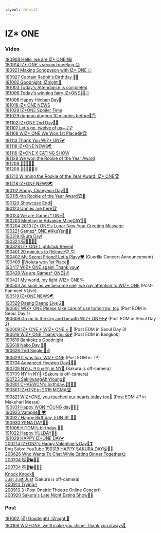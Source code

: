```yaml
---
layout: default
---
```

<h1>IZ* ONE</h1>

<h3>Video</h3>
  <a target="_blank" href="https://www.vlive.tv/video/88099">180908 Hello, we are IZ* ONE!!😀</a><br>                                 
  <a target="_blank" href="https://www.vlive.tv/video/89022">180914 IZ* ONE's second meeting 😍</a><br>                              
  <a target="_blank" href="https://www.vlive.tv/video/90003">180921 Making Songpyeon with IZ* ONE 🌕</a><br>                         
  <a target="_blank" href="https://www.vlive.tv/video/90638">180927 Captain Rabbit's Birthday 🐰🎂</a><br>                           
  <a target="_blank" href="https://www.vlive.tv/video/92085">181002 Goodnight, IZnight 🌙</a><br>                                      
  <a target="_blank" href="https://www.vlive.tv/video/92128">181003 Today's Attendance is completed</a><br>
  <a target="_blank" href="https://www.vlive.tv/video/92604">181006 Today's winning fairy IZ*ONE🧚‍♀️⚾️</a><br>
  <a target="_blank" href="https://www.vlive.tv/video/92635">181006 Happy Hiichan Day🍓</a><br>
  <a target="_blank" href="https://www.vlive.tv/video/94535">181018 IZ* ONE NEWS</a><br>
  <a target="_blank" href="https://www.vlive.tv/video/95977">181028 IZ*ONE Spoiler Time</a><br>
  <a target="_blank" href="https://www.vlive.tv/video/96158">181029 dugeun dugeun 10 minutes before🙈🖐	</a><br>
  <a target="_blank" href="https://www.vlive.tv/video/97083">181102 IZ*ONE 2nd Day🙈🙉	</a><br>
  <a target="_blank" href="https://www.vlive.tv/video/97842">181107 Let's go, twelve of us~ ♪♪	</a><br>
  <a target="_blank" href="https://www.vlive.tv/video/98031">181108 WIZ* ONE We Won 1st Place😂🏆	</a><br>
  <a target="_blank" href="https://www.vlive.tv/video/98909">181113 Thank You WIZ* ONE💕</a><br>
  <a target="_blank" href="https://www.vlive.tv/video/99713">181118 IZ*ONE NEWS🌏	</a><br>
  <a target="_blank" href="https://www.vlive.tv/video/99363">181119 IZ*ONE X EATING SHOW</a><br>
  <a target="_blank" href="https://www.vlive.tv/video/101447">181128 We won the Rookie of the Year Award</a><br>
  <a target="_blank" href="https://www.vlive.tv/video/103136">181208 🧀🌭🍠🐡🍊</a><br>
  <a target="_blank" href="https://www.vlive.tv/video/103138">181208 🧀🌭🍠🐡🍊✌</a><br>
  <a target="_blank" href="https://www.vlive.tv/video/103421">181210 Winning the Rookie of the Year Award, IZ* ONE🏆</a><br>
  <a target="_blank" href="https://www.vlive.tv/video/104790">181218 IZ*ONE NEWS🌏</a><br>
  <a target="_blank" href="https://www.vlive.tv/video/108698">190112 Happy Chaeyeon Day🎂💖</a><br>
  <a target="_blank" href="https://www.vlive.tv/video/109113">190115 4th Rookie of the Year Award🏆💖</a><br>
  <a target="_blank" href="https://www.vlive.tv/video/109777">190120 Showcase End🌟</a><br>
  <a target="_blank" href="https://www.vlive.tv/video/110320">190123 Unnies are here🏆</a><br>
  <a target="_blank" href="https://www.vlive.tv/video/124730">190124 We are Gamez* ONE🎯</a><br>
  <a target="_blank" href="https://www.vlive.tv/video/111942">190203 Meeting in Advance MingDAY🎂💖</a><br>
  <a target="_blank" href="https://www.vlive.tv/video/111472">190204 2019 IZ* ONE's Lunar New Year Greeting Message</a><br>
  <a target="_blank" href="https://www.vlive.tv/video/114209">190221 Gamez* ONE #KkuYen🌸🐤</a><br>
  <a target="_blank" href="https://www.vlive.tv/video/119166">190319 Kkura Day!</a><br>
  <a target="_blank" href="https://www.vlive.tv/video/120001">190324 😺🧚🏼‍♂️🐶</a><br>
  <a target="_blank" href="https://www.vlive.tv/video/120789">190328 IZ* ONE Lightstick Reveal</a><br>
  <a target="_blank" href="https://www.vlive.tv/video/121320">190401 20 minutes to Release♡.♡</a><br>
  <a target="_blank" href="https://www.vlive.tv/video/121399">190402 My Secret Friend! Let's Playy❤️</a> (Guerilla Concert Announcement)<br>
  <a target="_blank" href="https://www.vlive.tv/video/122757">190409 💐Violeta won 1st Place💐</a><br>
  <a target="_blank" href="https://www.vlive.tv/video/124153">190417 WIZ* ONE again! Thank you💕</a><br>
  <a target="_blank" href="https://www.vlive.tv/video/124730">190420 We are Gamez* ONE🎯✌️</a><br>
  <a target="_blank" href="https://www.vlive.tv/video/124811">190421 My world, my light WIZ* ONE💘</a><br>
  <a target="_blank" href="https://www.vlive.tv/video/127231">190503 As soon as we become one, we pay attention to WIZ* ONE</a> (Post-Fanmeet VLive)<br>
  <a target="_blank" href="https://www.vlive.tv/video/129839">190519 IZ*ONE NEWS🌏</a><br>
  <a target="_blank" href="https://www.vlive.tv/video/131687">190529 Daeng Daeng Live 2🐶</a><br>
  <a target="_blank" href="https://www.vlive.tv/video/133338">190607 WIZ* ONE Please take care of use tomorrow, too</a> (Post EOM in Seoul Day 1)<br>
  <a target="_blank" href="https://www.vlive.tv/video/133422">190608 Go up to the sky and be with WIZ* ONE✈💕</a> (Post EOM in Seoul Day 2)<br>
  <a target="_blank" href="https://www.vlive.tv/video/133499">190609 IZ* ONE + WIZ* ONE = 💖</a> (Post EOM in Seoul Day 3)<br>
  <a target="_blank" href="https://www.vlive.tv/video/134734">190616 WIZ* ONE Thank you 😭💕</a> (Post EOM in Bangkok)<br>
  <a target="_blank" href="https://www.youtube.com/watch?v=pU0KLuXe-v8">190616 Bankokz's Goodnight</a><br>
  <a target="_blank" href="https://www.vlive.tv/video/135042">190618 Nako Day 🐣🎉</a><br>
  <a target="_blank" href="https://www.vlive.tv/video/136611">190626 2nd Single 🥳✌</a><br>
  <a target="_blank" href="https://www.vlive.tv/video/137275">190629 It was fun, WIZ* ONE</a> (Post EOM in TP)<br>
  <a target="_blank" href="https://www.vlive.tv/video/138164">190704 Advanced Hyewon Day🐹💕🎂</a><br>
  <a target="_blank" href="https://www.vlive.tv/video/138855">190709 NY(ㄴㅋㅇㅂㅋ) in NY🗽</a> (Sakura is off-camera)<br>
  <a target="_blank" href="https://www.vlive.tv/video/138859">190709 NY in NY🗽</a> (Sakura is off-camera)<br>
  <a target="_blank" href="https://www.vlive.tv/video/141049">190723 SakKwangAhnYoung👋</a><br>
  <a target="_blank" href="https://www.vlive.tv/video/142664">190801 CHAEWON's birthday.🧚‍♂️🎂💖</a><br>
  <a target="_blank" href="https://www.vlive.tv/video/142735">190801 IZ*ONE in 2019 MGMA🏆</a><br>
  <a target="_blank" href="https://www.vlive.tv/video/145687">190821 WIZ*ONE, you touched our hearts today too💓</a> (Post EOM JP in Makuhari Messe)<br>
  <a target="_blank" href="https://www.vlive.tv/video/147467">190831 Happy WON YOUNG day🐰🎂💕</a><br>
  <a target="_blank" href="https://www.vlive.tv/video/151310">190923 Vampire🧛 ♥</a><br>
  <a target="_blank" href="https://www.vlive.tv/video/152294">190927 Happy Birthday, EUN BI! 🐰🎂</a><br>
  <a target="_blank" href="https://www.vlive.tv/video/152514">190930 YENA DAY🧁💛</a><br>
  <a target="_blank" href="https://www.vlive.tv/video/153784">191006 HITOMI’s birthday 🥳💕</a><br>
  <a target="_blank" href="https://www.vlive.tv/video/156492">191022 Happy YULDAY🐹🧡</a><br>
  <a target="_blank" href="https://www.vlive.tv/video/157697">191029 HAPPY IZ*ONE DAY💕</a><br>
  <a target="_blank" href="https://www.vlive.tv/video/175437">200214 IZ*ONE's Happy Valentine's Day🍫❣</a><br> Eng Subs: <a target="_blank" href="https://youtu.be/4aR1UqzxxcE">YouTube</a>
  <a target="_blank" href="https://www.vlive.tv/video/180892">190319 HAPPY SAKURA DAY🐱🌸🧁</a><br>
  <a target="_blank" href="https://www.vlive.tv/video/199715">200626 Who Wants To Chat While Eating Dinner Together🌞</a><br>
  <a target="_blank" href="https://www.vlive.tv/video/201159">200704 🐱🐹🐿🦋🍞</a><br>
  <a target="_blank" href="https://www.vlive.tv/video/201161">200704 🐱🐹🐿🦋🍞🐰</a><br>
  <a target="_blank" href="https://www.vlive.tv/video/204812">Knock Knock🚪</a><br>
  <a target="_blank" href="https://www.vlive.tv/video/207521">Just Just Just</a> (Sakura is off-camera)<br>
  <a target="_blank" href="https://www.vlive.tv/video/211462">200914 Trying🔥</a><br>
  <a target="_blank" href="https://www.vlive.tv/video/212797">200913 3</a> (Post Oneiric Theatre Online Concert)<br>
  <a target="_blank" href="https://www.vlive.tv/video/213977">200920 Sakura's Late Night Eating Show🌸🌙</a><br>

<h3>Post</h3>
  <a target="_blank" href="https://channels.vlive.tv/C1B7AF/celeb/0.8495269?boardId=1977">181002 [✌️] Goodnight, IZnight 🌙</a><br>
  <a target="_blank" href="https://channels.vlive.tv/C1B7AF/celeb/1.9653941">190106 WIZ*ONE, we'll make you shine! Thank you always💖</a><br>
  
